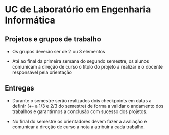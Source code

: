 
# UC de Laboratório em Engenharia Informática

## Projetos e grupos de trabalho

+ Os grupos deverão ser de 2 ou 3 elementos

+ Até ao final da primeira semana do segundo semestre, os alunos comunicam à
  direção de curso o título do projeto a realizar e o docente responsável pela
  orientação

## Entregas

+ Durante o semestre serão realizados dois checkpoints em datas a definir (+- a
  1/3 e 2/3 do semestre) de forma a validar o andamento dos trabalhos e
  garantirmos a conclusão com sucesso dos projetos.

+ No final do semestre os orientadores devem fazer a avaliação e comunicar à
direção de curso a nota a atribuir a cada trabalho.

